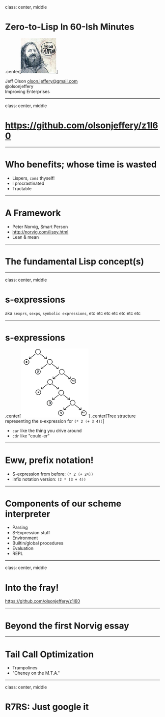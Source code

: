 class: center, middle

# Zero-to-Lisp In 60-Ish Minutes

.center[![Center-aligned image](/content/gravatar.jpg)]

Jeff Olson <olson.jeffery@gmail.com><br />
@olsonjeffery<br />
Improving Enterprises<br />

---

class: center, middle

# https://github.com/olsonjeffery/z1l60

---

# Who benefits; whose time is wasted

- Lispers, `cons` thyself!
- I procrastinated
- Tractable

---

# A Framework

- Peter Norvig, Smart Person
- http://norvig.com/lispy.html
- Lean & mean

---

# The fundamental Lisp concept(s)

---

class: center, middle

# s-expressions

aka `sexprs`, `sexps`, `symbolic expressions`, etc etc etc etc etc etc etc

---

# s-expressions

.center[![Center-aligned image](/content/sexprs.png)]
.center[Tree structure representing the s-expression for `(* 2 (+ 3 4))`]

- `car` like the thing you drive around
- `cdr` like "could-er"

---

# Eww, prefix notation!

- S-expression from before: `(* 2 (+ 24))`
- Infix notation version: `(2 * (3 + 4))`

---

# Components of our scheme interpreter

- Parsing
- S-Expression stuff
- Environment
- Builtin/global procedures
- Evaluation
- REPL

---

class: center, middle

# Into the fray!

https://github.com/olsonjeffery/z1l60

---

# Beyond the first Norvig essay

---

# Tail Call Optimization

- Trampolines
- "Cheney on the M.T.A."

---

class: center, middle

# R7RS: Just google it

